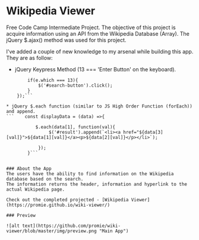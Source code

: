 # Wikipedia Viewer
Free Code Camp Intermediate Project.
The objective of this project is acquire information using an API from the Wikipedia Database (Array). The jQuery $.ajax() method was used for this project.

I've added a couple of new knowledge to my arsenal while building this app. 
They are as follow:

* jQuery Keypress Method (13 === 'Enter Button' on the keyboard).
```    $('#search-box').keypress(function(e){
        if(e.which === 13){
            $('#search-button').click();
        }
    });```

* jQuery $.each function (similar to JS High Order Function (forEach)) and append.
```    const displayData = (data) =>{
        
           $.each(data[1], function(val){
                $('#result').append(`<li><a href="${data[3][val]}">${data[1][val]}</a><p>${data[2][val]}</p></li>`);
            
            });
        }```


### About the App
The users have the ability to find information on the Wikipedia database based on the search.
The information returns the header, information and hyperlink to the actual Wikipedia page.

Check out the completed projected - [Wikipedia Viewer](https://promie.github.io/wiki-viewer/)

### Preview

![alt text](https://github.com/promie/wiki-viewer/blob/master/img/preview.png "Main App")